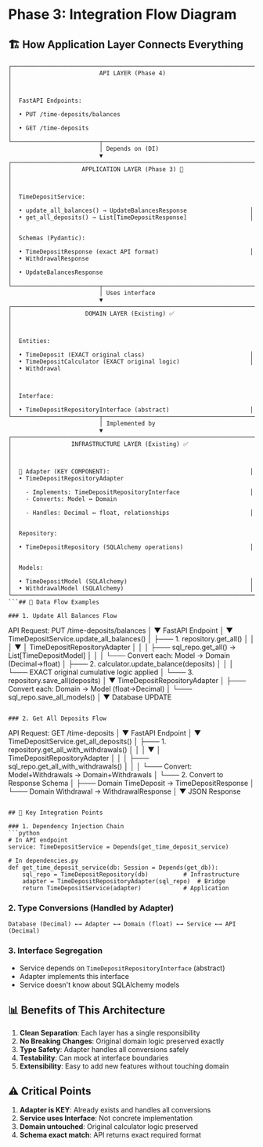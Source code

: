 # Phase 3: Integration Flow Diagram

## 🏗️ How Application Layer Connects Everything

```
┌─────────────────────────────────────────────────────────────────────┐
│                         API LAYER (Phase 4)                         │
│                                                                     │
│  FastAPI Endpoints:                                                 │
│  • PUT /time-deposits/balances                                      │
│  • GET /time-deposits                                               │
└─────────────────────────┬───────────────────────────────────────────┘
                          │ Depends on (DI)
                          ▼
┌─────────────────────────────────────────────────────────────────────┐
│                    APPLICATION LAYER (Phase 3) 🎯                    │
│                                                                     │
│  TimeDepositService:                                                │
│  • update_all_balances() → UpdateBalancesResponse                  │
│  • get_all_deposits() → List[TimeDepositResponse]                  │
│                                                                     │
│  Schemas (Pydantic):                                                │
│  • TimeDepositResponse (exact API format)                          │
│  • WithdrawalResponse                                               │
│  • UpdateBalancesResponse                                           │
└─────────────────────────┬───────────────────────────────────────────┘
                          │ Uses interface
                          ▼
┌─────────────────────────────────────────────────────────────────────┐
│                     DOMAIN LAYER (Existing) ✅                       │
│                                                                     │
│  Entities:                                                          │
│  • TimeDeposit (EXACT original class)                              │
│  • TimeDepositCalculator (EXACT original logic)                    │
│  • Withdrawal                                                       │
│                                                                     │
│  Interface:                                                         │
│  • TimeDepositRepositoryInterface (abstract)                       │
└─────────────────────────┬───────────────────────────────────────────┘
                          │ Implemented by
                          ▼
┌─────────────────────────────────────────────────────────────────────┐
│                 INFRASTRUCTURE LAYER (Existing) ✅                   │
│                                                                     │
│  🌉 Adapter (KEY COMPONENT):                                        │
│  • TimeDepositRepositoryAdapter                                     │
│    - Implements: TimeDepositRepositoryInterface                    │
│    - Converts: Model ↔ Domain                                       │
│    - Handles: Decimal ↔ float, relationships                       │
│                                                                     │
│  Repository:                                                        │
│  • TimeDepositRepository (SQLAlchemy operations)                   │
│                                                                     │
│  Models:                                                            │
│  • TimeDepositModel (SQLAlchemy)                                   │
│  • WithdrawalModel (SQLAlchemy)                                    │
└─────────────────────────────────────────────────────────────────────┘
```## 🔄 Data Flow Examples

### 1. Update All Balances Flow

```
API Request: PUT /time-deposits/balances
    │
    ▼
FastAPI Endpoint
    │
    ▼
TimeDepositService.update_all_balances()
    │
    ├─── 1. repository.get_all() 
    │         │
    │         ▼
    │    TimeDepositRepositoryAdapter
    │         │
    │         ├─── sql_repo.get_all() → List[TimeDepositModel]
    │         │
    │         └─── Convert each: Model → Domain (Decimal→float)
    │
    ├─── 2. calculator.update_balance(deposits)
    │         │
    │         └─── EXACT original cumulative logic applied
    │
    └─── 3. repository.save_all(deposits)
              │
              ▼
         TimeDepositRepositoryAdapter
              │
              ├─── Convert each: Domain → Model (float→Decimal)
              │
              └─── sql_repo.save_all_models()
                        │
                        ▼
                   Database UPDATE
```

### 2. Get All Deposits Flow

```
API Request: GET /time-deposits
    │
    ▼
FastAPI Endpoint
    │
    ▼
TimeDepositService.get_all_deposits()
    │
    ├─── 1. repository.get_all_with_withdrawals()
    │         │
    │         ▼
    │    TimeDepositRepositoryAdapter
    │         │
    │         ├─── sql_repo.get_all_with_withdrawals()
    │         │
    │         └─── Convert: Model+Withdrawals → Domain+Withdrawals
    │
    └─── 2. Convert to Response Schema
              │
              ├─── Domain TimeDeposit → TimeDepositResponse
              │
              └─── Domain Withdrawal → WithdrawalResponse
                        │
                        ▼
                   JSON Response
```

## 🔑 Key Integration Points

### 1. Dependency Injection Chain
```python
# In API endpoint
service: TimeDepositService = Depends(get_time_deposit_service)

# In dependencies.py
def get_time_deposit_service(db: Session = Depends(get_db)):
    sql_repo = TimeDepositRepository(db)          # Infrastructure
    adapter = TimeDepositRepositoryAdapter(sql_repo)  # Bridge
    return TimeDepositService(adapter)            # Application
```

### 2. Type Conversions (Handled by Adapter)
```
Database (Decimal) ←→ Adapter ←→ Domain (float) ←→ Service ←→ API (Decimal)
```

### 3. Interface Segregation
- Service depends on `TimeDepositRepositoryInterface` (abstract)
- Adapter implements this interface
- Service doesn't know about SQLAlchemy models

## 📊 Benefits of This Architecture

1. **Clean Separation**: Each layer has a single responsibility
2. **No Breaking Changes**: Original domain logic preserved exactly
3. **Type Safety**: Adapter handles all conversions safely
4. **Testability**: Can mock at interface boundaries
5. **Extensibility**: Easy to add new features without touching domain

## ⚠️ Critical Points

1. **Adapter is KEY**: Already exists and handles all conversions
2. **Service uses Interface**: Not concrete implementation
3. **Domain untouched**: Original calculator logic preserved
4. **Schema exact match**: API returns exact required format